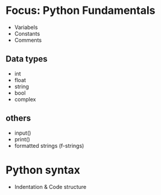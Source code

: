 # Focus: Python Fundamentals

- Variabels
- Constants
- Comments

## Data types
- int
- float
- string
- bool
- complex

## others
- input()
- print()
- formatted strings (f-strings)

# Python syntax
- Indentation & Code structure